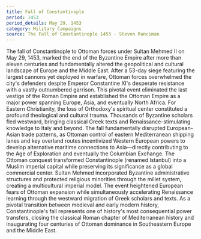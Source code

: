 ```yaml
---
title: Fall of Constantinople
period: 1453
period_details: May 29, 1453
category: Military Campaigns
source: The Fall of Constantinople 1453 - Steven Runciman
---
```

The fall of Constantinople to Ottoman forces under Sultan Mehmed II on May 29, 1453, marked the end of the Byzantine Empire after more than eleven centuries and fundamentally altered the geopolitical and cultural landscape of Europe and the Middle East. After a 53-day siege featuring the largest cannons yet deployed in warfare, Ottoman forces overwhelmed the city's defenders despite Emperor Constantine XI's desperate resistance with a vastly outnumbered garrison. This pivotal event eliminated the last vestige of the Roman Empire and established the Ottoman Empire as a major power spanning Europe, Asia, and eventually North Africa. For Eastern Christianity, the loss of Orthodoxy's spiritual center constituted a profound theological and cultural trauma. Thousands of Byzantine scholars fled westward, bringing classical Greek texts and Renaissance-stimulating knowledge to Italy and beyond. The fall fundamentally disrupted European-Asian trade patterns, as Ottoman control of eastern Mediterranean shipping lanes and key overland routes incentivized Western European powers to develop alternative maritime connections to Asia—directly contributing to the Age of Exploration and eventually the Columbian Exchange. The Ottoman conquest transformed Constantinople (renamed Istanbul) into a Muslim imperial capital while preserving its significance as a global commercial center. Sultan Mehmed incorporated Byzantine administrative structures and protected religious minorities through the millet system, creating a multicultural imperial model. The event heightened European fears of Ottoman expansion while simultaneously accelerating Renaissance learning through the westward migration of Greek scholars and texts. As a pivotal transition between medieval and early modern history, Constantinople's fall represents one of history's most consequential power transfers, closing the classical Roman chapter of Mediterranean history and inaugurating four centuries of Ottoman dominance in Southeastern Europe and the Middle East. 